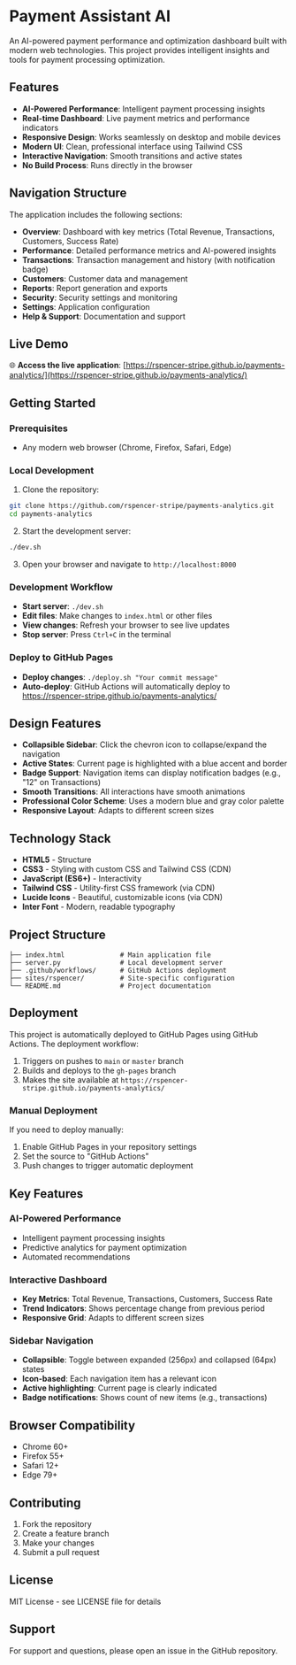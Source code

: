 # Payment Assistant AI

An AI-powered payment performance and optimization dashboard built with modern web technologies. This project provides intelligent insights and tools for payment processing optimization.

## Features

- **AI-Powered Performance**: Intelligent payment processing insights
- **Real-time Dashboard**: Live payment metrics and performance indicators
- **Responsive Design**: Works seamlessly on desktop and mobile devices
- **Modern UI**: Clean, professional interface using Tailwind CSS
- **Interactive Navigation**: Smooth transitions and active states
- **No Build Process**: Runs directly in the browser

## Navigation Structure

The application includes the following sections:

- **Overview**: Dashboard with key metrics (Total Revenue, Transactions, Customers, Success Rate)
- **Performance**: Detailed performance metrics and AI-powered insights
- **Transactions**: Transaction management and history (with notification badge)
- **Customers**: Customer data and management
- **Reports**: Report generation and exports
- **Security**: Security settings and monitoring
- **Settings**: Application configuration
- **Help & Support**: Documentation and support

## Live Demo

🌐 **Access the live application**: [https://rspencer-stripe.github.io/payments-analytics/](https://rspencer-stripe.github.io/payments-analytics/)

## Getting Started

### Prerequisites

- Any modern web browser (Chrome, Firefox, Safari, Edge)

### Local Development

1. Clone the repository:
```bash
git clone https://github.com/rspencer-stripe/payments-analytics.git
cd payments-analytics
```

2. Start the development server:
```bash
./dev.sh
```

3. Open your browser and navigate to `http://localhost:8000`

### Development Workflow

- **Start server**: `./dev.sh`
- **Edit files**: Make changes to `index.html` or other files
- **View changes**: Refresh your browser to see live updates
- **Stop server**: Press `Ctrl+C` in the terminal

### Deploy to GitHub Pages

- **Deploy changes**: `./deploy.sh "Your commit message"`
- **Auto-deploy**: GitHub Actions will automatically deploy to https://rspencer-stripe.github.io/payments-analytics/

## Design Features

- **Collapsible Sidebar**: Click the chevron icon to collapse/expand the navigation
- **Active States**: Current page is highlighted with a blue accent and border
- **Badge Support**: Navigation items can display notification badges (e.g., "12" on Transactions)
- **Smooth Transitions**: All interactions have smooth animations
- **Professional Color Scheme**: Uses a modern blue and gray color palette
- **Responsive Layout**: Adapts to different screen sizes

## Technology Stack

- **HTML5** - Structure
- **CSS3** - Styling with custom CSS and Tailwind CSS (CDN)
- **JavaScript (ES6+)** - Interactivity
- **Tailwind CSS** - Utility-first CSS framework (via CDN)
- **Lucide Icons** - Beautiful, customizable icons (via CDN)
- **Inter Font** - Modern, readable typography

## Project Structure

```
├── index.html              # Main application file
├── server.py               # Local development server
├── .github/workflows/      # GitHub Actions deployment
├── sites/rspencer/         # Site-specific configuration
└── README.md               # Project documentation
```

## Deployment

This project is automatically deployed to GitHub Pages using GitHub Actions. The deployment workflow:

1. Triggers on pushes to `main` or `master` branch
2. Builds and deploys to the `gh-pages` branch
3. Makes the site available at `https://rspencer-stripe.github.io/payments-analytics/`

### Manual Deployment

If you need to deploy manually:

1. Enable GitHub Pages in your repository settings
2. Set the source to "GitHub Actions"
3. Push changes to trigger automatic deployment

## Key Features

### AI-Powered Performance
- Intelligent payment processing insights
- Predictive analytics for payment optimization
- Automated recommendations

### Interactive Dashboard
- **Key Metrics**: Total Revenue, Transactions, Customers, Success Rate
- **Trend Indicators**: Shows percentage change from previous period
- **Responsive Grid**: Adapts to different screen sizes

### Sidebar Navigation
- **Collapsible**: Toggle between expanded (256px) and collapsed (64px) states
- **Icon-based**: Each navigation item has a relevant icon
- **Active highlighting**: Current page is clearly indicated
- **Badge notifications**: Shows count of new items (e.g., transactions)

## Browser Compatibility

- Chrome 60+
- Firefox 55+
- Safari 12+
- Edge 79+

## Contributing

1. Fork the repository
2. Create a feature branch
3. Make your changes
4. Submit a pull request

## License

MIT License - see LICENSE file for details

## Support

For support and questions, please open an issue in the GitHub repository.
